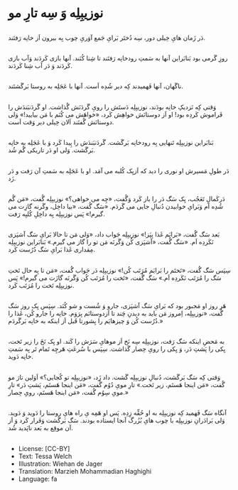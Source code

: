 # نوزیبِلِه وَ سِه تارِ مو

##
دَر زَمان هایِ خِیلی دور، سِه دُختَر بَرایِ جَمع آوَریِ چوب بِه بیرون اَز خانِه رَفتَند.

##
روزِ گَرمی بود بَنابَراین آنها به سَمتِ رودخانِه رَفتَند تا شِنا کُنَند. آنها بازی کَردَند وَآب بازی کَردَند وَ دَر آب شِنا کَردَند.

##
ناگَهان، آنها فَهمیدند کِه دیر شُدِه اَست. آنها با عَجَلِه به روستا بَرگَشتَند.

##
وَقتی کِه نَزدیکِ خانِه بودَند، نوزیبِلِه دَستَش را رویِ گَردَنَش گُذاشت. او گَردَنبَندَش را فَراموش کَردِه بود! او اَز دوستانَش خواهِش کَرد، «خواهَش می کُنَم با مَن بیایید!» وَلی دوستانَش گُفتَند اَلان خِیلی دیر وَقت اَست.

##
بَنابَراین نوزیبِلِه تَنهایی بِه رودخانِه بَرگَشت. گَردَنبَندَش را پِیدا کَرد وَ با عَجَلِه به خانِه بَرگَشت. وَلی او دَر تاریکی گُم شُد.

##
دَر طولِ مَسیرش او نوری را دید که اَزیِک کُلبه می آمَد. او با عَجَلِه به سَمتِ آن رَفت و دَر زَد.

##
دَرکَمالِ تَعَجُب، یِک سَگ دَر را باز کَرد وَگُفت، «چِه می خواهی؟» نوزیبِلِه گُفت، «مَن گُم شُدِه اَم وَبَرایِ خوابیدن دُنبالِ جایی می گَردَم. «سَگ گُفت، «بیا داخِل، وگَرنه گازِت می گیرم!» پَس نوزیبِلِه بِه داخِلِ کُلبِه رَفت.

##
بَعد سَگ گُفت، «بَرایَم غَذا بِپَز!» نوزیبِلِه جَواب داد، «وَلی مَن تا حالا بَرایِ سَگ آشپَزی نَکَردِه اَم. «سَگ گُفت، «آشپَزی کُن وَگَرنَه مَن تو را گاز می گیرم.» بَنابَراین نوزیبِلِه مِقداری غَذا بَرایِ سَگ دُرُست کَرد.

##
سِپَس سَگ گُفت، «تَختَم را بَرایَم مُرَتَب کُن!» نوزیبِلِه دَر جَواب گُفت، «مَن تا بِه حال تَختِ سَگ را مُرَتَب نَکَردِه اَم.» سَگ گُفت، «تَخت را مُرَتَب کُن وَگَرنَه گازَت می گیرم!» پَس نوزیبِلِه تَخت را مُرَتَب کَرد.

##
هَر روز او مَجبور بود که بَرایِ سَگ آشپَزی، جارو وَ شُست و شو کُنَد. سِپَس یِک روز سَگ گُفت، «نوزیبِلِه، اِمروز مَن باید به دیدنِ چَند تا اَزدوستانَم بِرَوَم. خانِه را جارو کُن، غَذا را دُرُست کُن وَ چیزهایَم را بِشورتا قَبل اَز اینکه به خانِه بَرگَردَم.»

##
به مَحضِ اینکه سَگ رَفت، نوزیبِلِه سِه نَخ اَز موهایِ سَرَش را کَند. او یِک نَخَ را زیر تَخت، یِکی را پَشتِ دَر، وَ یِکی را رویِ حِصار گَذاشت. سِپَس با سُرعَتِ هَرچِه تَمام تَر بِه سَمتِ خانِه دَوید.

##
وَقتی کِه سَگ بَرگَشت، دُنبالِ نوزیبِلِه گَشت. داد زَد، «نوزیبِلِه تو کُجایی؟» اَوَلین تارَ مو گُفت، «مَن اینجا هَستَم، زیر تَخت.» تارِ مویِ دُوُم گُفت، «مَن اینجا هَستَم، پَشتِ دَر» تارِ مویِ سِوُم گُفت، «مَن اینجا هَستَم، رویِ حِصار.»

##
آنگاه سَگ فَهمید کِه نوزیبِلِه به او حُقِّه زِدِه. پَس او هَمِه یِ راه هایِ روستا را دَوید وَ دَوید. وَلی بَرادَرانِ نوزیبِلِه با چوب هایِ بُزُرگ آنجا ایستاده بودند. سَگ بَرگَشت وَفَرار کَرد وَ اَز آن موقِع به بَعد ناپَدید شُد.

##
* License: [CC-BY]
* Text: Tessa Welch
* Illustration: Wiehan de Jager
* Translation: Marzieh Mohammadian Haghighi
* Language: fa
